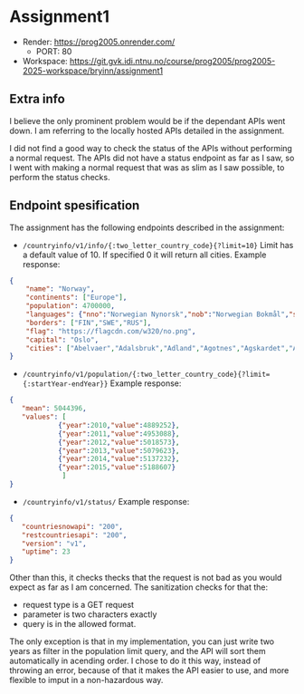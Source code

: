 # Assignment1

- Render: https://prog2005.onrender.com/
  - PORT: 80
- Workspace: https://git.gvk.idi.ntnu.no/course/prog2005/prog2005-2025-workspace/bryinn/assignment1

## Extra info
I believe the only prominent problem would be if the dependant APIs went down. 
I am referring to the locally hosted APIs detailed in the assignment.

I did not find a good way to check the status of the APIs without performing a normal request.
The APIs did not have a status endpoint as far as I saw, so I went with making a normal request that was as slim as I saw possible, to perform the status checks.

## Endpoint spesification
The assignment has the following endpoints described in the assignment:
- ``/countryinfo/v1/info/{:two_letter_country_code}{?limit=10}``
Limit has a default value of 10.
If specified 0 it will return all cities.
Example response:
```json
{
	"name": "Norway",
	"continents": ["Europe"],
	"population": 4700000,
	"languages": {"nno":"Norwegian Nynorsk","nob":"Norwegian Bokmål","smi":"Sami"},
	"borders": ["FIN","SWE","RUS"],
	"flag": "https://flagcdn.com/w320/no.png",
	"capital": "Oslo",
	"cities": ["Abelvaer","Adalsbruk","Adland","Agotnes","Agskardet","Aker","Akkarfjord"]
}

```
- ``/countryinfo/v1/population/{:two_letter_country_code}{?limit={:startYear-endYear}}``
Example response:
```json
{
   "mean": 5044396,
   "values": [
	        {"year":2010,"value":4889252},
	        {"year":2011,"value":4953088},
	        {"year":2012,"value":5018573},
	        {"year":2013,"value":5079623},
	        {"year":2014,"value":5137232},
	        {"year":2015,"value":5188607}
             ]
}

```
- ``/countryinfo/v1/status/``
Example response:
```json
{
   "countriesnowapi": "200",
   "restcountriesapi": "200",
   "version": "v1",
   "uptime": 23
}

```

Other than this, it checks thecks that the request is not bad as you would expect as far as I am concerned.
The sanitization checks for that the:
- request type is a GET request
- parameter is two characters exactly
- query is in the allowed format.

The only exception is that in my implementation, you can just write two years as filter in the population limit query, and the API will sort them automatically in acending order.
I chose to do it this way, instead of throwing an error, because of that it makes the API easier to use, and more flexible to imput in a non-hazardous way.
